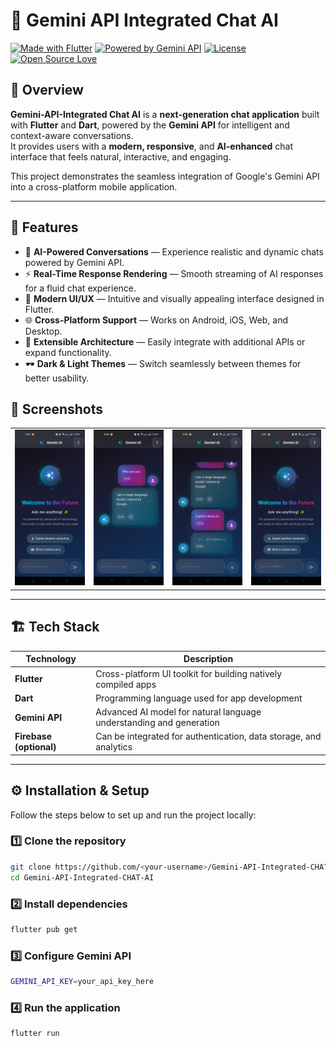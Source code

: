 # 🤖 Gemini API Integrated Chat AI

[![Made with Flutter](https://img.shields.io/badge/Made%20with-Flutter-02569B?logo=flutter&logoColor=white)](https://flutter.dev)
[![Powered by Gemini API](https://img.shields.io/badge/Powered%20by-Gemini%20API-blueviolet)](https://ai.google.dev/gemini-api)
[![License](https://img.shields.io/badge/License-MIT-green.svg)](LICENSE)
[![Open Source Love](https://badges.frapsoft.com/os/v2/open-source.svg?v=103)](https://opensource.org/)

## 🧠 Overview

**Gemini-API-Integrated Chat AI** is a **next-generation chat application** built with **Flutter** and **Dart**, powered by the **Gemini API** for intelligent and context-aware conversations.  
It provides users with a **modern, responsive**, and **AI-enhanced** chat interface that feels natural, interactive, and engaging.

This project demonstrates the seamless integration of Google's Gemini API into a cross-platform mobile application.

---

## 🚀 Features

- 💬 **AI-Powered Conversations** — Experience realistic and dynamic chats powered by Gemini API.  
- ⚡ **Real-Time Response Rendering** — Smooth streaming of AI responses for a fluid chat experience.  
- 🎨 **Modern UI/UX** — Intuitive and visually appealing interface designed in Flutter.  
- 🌐 **Cross-Platform Support** — Works on Android, iOS, Web, and Desktop.  
- 🧩 **Extensible Architecture** — Easily integrate with additional APIs or expand functionality.  
- 🕶️ **Dark & Light Themes** — Switch seamlessly between themes for better usability.

## 📱 Screenshots
<div align="left">
  <table>
    <tr>
      <td><img src="photos/image3.jpg" alt="Test 1" width="250"/></td>
      <td><img src="photos/image2.jpg" alt="Test 2" width="250"/></td>
      <td><img src="photos/image4.jpg" alt="Test 3" width="250"/></td>
      <td><img src="photos/image1.jpg" alt="Test 4" width="250"/></td>

  </table>
</div>

---

## 🏗️ Tech Stack

| Technology | Description |
|-------------|-------------|
| **Flutter** | Cross-platform UI toolkit for building natively compiled apps |
| **Dart** | Programming language used for app development |
| **Gemini API** | Advanced AI model for natural language understanding and generation |
| **Firebase (optional)** | Can be integrated for authentication, data storage, and analytics |

---

## ⚙️ Installation & Setup

Follow the steps below to set up and run the project locally:

### 1️⃣ Clone the repository
```bash
git clone https://github.com/<your-username>/Gemini-API-Integrated-CHAT-AI.git
cd Gemini-API-Integrated-CHAT-AI
```

### 2️⃣ Install dependencies
```bash
flutter pub get
```

### 3️⃣ Configure Gemini API
```bash
GEMINI_API_KEY=your_api_key_here
```

### 4️⃣ Run the application
```bash
flutter run
```








